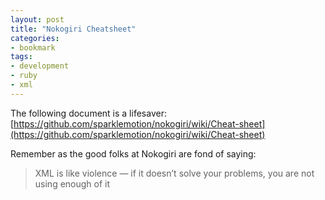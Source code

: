 ```yaml
---
layout: post
title: "Nokogiri Cheatsheet"
categories:
- bookmark
tags:
- development
- ruby
- xml
---
```


The following document is a lifesaver: [https://github.com/sparklemotion/nokogiri/wiki/Cheat-sheet](https://github.com/sparklemotion/nokogiri/wiki/Cheat-sheet)

Remember as the good folks at Nokogiri are fond of saying:

>  XML is like violence — if it doesn’t solve your problems, you are not using enough of it
